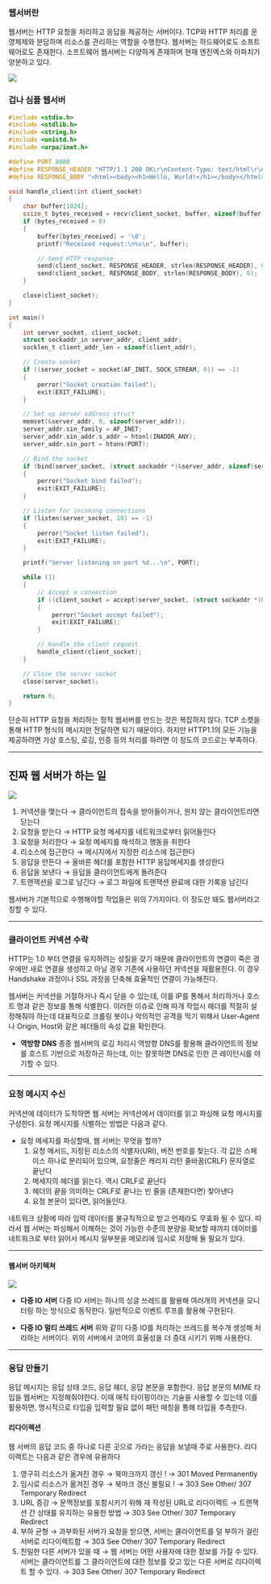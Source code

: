 ### 웹서버란

웹서버는 HTTP 요청을 처리하고 응답을 제공하는 서버이다. TCP와 HTTP 처리를 운영체제와 분담하며 리소스를 관리하는 역할을 수행한다. 웹서버는 하드웨어로도 소프트웨어로도 존재한다. 소프트웨어 웹서버는 다양하게 존재하며 현재 엔진엑스와 아파치가 양분하고 있다.

![](https://sunnnyimg.s3.ap-northeast-2.amazonaws.com/%EC%9B%B9%EC%84%9C%EB%B2%84%20%ED%86%BA%EC%95%84%EB%B3%B4%EA%B8%B0%20/%20%EC%8A%A4%ED%81%AC%EB%A6%B0%EC%83%B7%202024-01-14%20%EC%98%A4%ED%9B%84%205.42.09.png)

### 겁나 심플 웹서버
```c
#include <stdio.h>
#include <stdlib.h>
#include <string.h>
#include <unistd.h>
#include <arpa/inet.h>

#define PORT 8080
#define RESPONSE_HEADER "HTTP/1.1 200 OK\r\nContent-Type: text/html\r\n\r\n"
#define RESPONSE_BODY "<html><body><h1>Hello, World!</h1></body></html>"

void handle_client(int client_socket)
{
    char buffer[1024];
    ssize_t bytes_received = recv(client_socket, buffer, sizeof(buffer), 0);
    if (bytes_received > 0)
    {
        buffer[bytes_received] = '\0';
        printf("Received request:\n%s\n", buffer);

        // Send HTTP response
        send(client_socket, RESPONSE_HEADER, strlen(RESPONSE_HEADER), 0);
        send(client_socket, RESPONSE_BODY, strlen(RESPONSE_BODY), 0);
    }

    close(client_socket);
}

int main()
{
    int server_socket, client_socket;
    struct sockaddr_in server_addr, client_addr;
    socklen_t client_addr_len = sizeof(client_addr);

    // Create socket
    if ((server_socket = socket(AF_INET, SOCK_STREAM, 0)) == -1)
    {
        perror("Socket creation failed");
        exit(EXIT_FAILURE);
    }

    // Set up server address struct
    memset(&server_addr, 0, sizeof(server_addr));
    server_addr.sin_family = AF_INET;
    server_addr.sin_addr.s_addr = htonl(INADDR_ANY);
    server_addr.sin_port = htons(PORT);

    // Bind the socket
    if (bind(server_socket, (struct sockaddr *)&server_addr, sizeof(server_addr)) == -1)
    {
        perror("Socket bind failed");
        exit(EXIT_FAILURE);
    }

    // Listen for incoming connections
    if (listen(server_socket, 10) == -1)
    {
        perror("Socket listen failed");
        exit(EXIT_FAILURE);
    }

    printf("Server listening on port %d...\n", PORT);

    while (1)
    {
        // Accept a connection
        if ((client_socket = accept(server_socket, (struct sockaddr *)&client_addr, &client_addr_len)) == -1)
        {
            perror("Socket accept failed");
            exit(EXIT_FAILURE);
        }

        // Handle the client request
        handle_client(client_socket);
    }

    // Close the server socket
    close(server_socket);

    return 0;
}

```

단순히 HTTP 요청을 처리하는 정적 웹서버를 만드는 것은 복잡하지 않다. TCP 소켓을 통해 HTTP 형식의 메시지만 전달하면 되기 때문이다. 하지만 HTTP1.1의 모든 기능을 제공하려면 가상 호스팅, 로깅, 인증 등의 처리를 하려면 이 정도의 코드로는 부족하다.
___
## 진짜 웹 서버가 하는 일

![](https://sunnnyimg.s3.ap-northeast-2.amazonaws.com/%EC%9B%B9%EC%84%9C%EB%B2%84%20%ED%86%BA%EC%95%84%EB%B3%B4%EA%B8%B0%20/%20Pasted%20image%2020240114175705.png)

1. 커넥션을 맺는다 → 클라이언트의 접속을 받아들이거나, 원치 않는 클라이언트라면 닫는다
2. 요청을 받는다 → HTTP 요청 메세지를 네트워크로부터 읽어들인다
3. 요청을 처리한다 → 요청 메세지를 해석하고 행동을 취한다
4. 리소스에 접근한다 → 메시지에서 지정한 리소스에 접근한다
5. 응답을 만든다 → 올바른 헤더를 포함한 HTTP 응답메세지를 생성한다
6. 응답을 보낸다 → 응답을 클라이언트에게 돌려준다
7. 트랜잭션을 로그로 남긴다 → 로그 파일에 트랜잭션 완료에 대한 기록을 남긴다

웹서버가 기본적으로 수행해야할 작업들은 위의 7가지이다. 이 정도만 돼도 웹서버라고 칭할 수 있다.
___
### 클라이언트 커넥션 수락

HTTP는 1.0 부터 연결을 유지하려는 성질을 갖기 때문에 클라이언트의 연결이 죽은 경우에만 새로 연결을 생성하고 아닐 경우 기존에 사용하던 커넥션을 재활용한다. 이 경우 Handshake 과정이나 SSL 과정을 단축해 효율적인 연결이 가능해진다.

웹서버는 커넥션을 거절하거나 즉시 닫을 수 있는데, 이를 IP를 통해서 처리하거나 호스트 명과 같은 정보를 통해 식별한다. 이러한 이슈로 인해 따개 작업시 헤더를 적절히 설정해줘야 하는데 대표적으로 크롤링 봇이나 악의적인 공격을 막기 위해서 User-Agent나 Origin, Host와 같은 헤더들의 속성 값을 확인한다.

* **역방향 DNS**
	종종 웹서버의 로깅 처리시 역방향 DNS를 활용해 클라이언트의 정보를 호스트 기반으로 저장하곤 하는데, 이는 잘못하면 DNS로 인한 큰 레이턴시를 야기할 수 있다.

___
### 요청 메시지 수신

커넥션에 데이터가 도착하면 웹 서버는 커넥션에서 데이터를 읽고 파싱해 요청 메시지를 구성한다.
요청 메시지를 식별하는 방법은 다음과 같다.

- 요청 메세지를 파싱할때, 웹 서버는 무엇을 할까?
    1. 요청 메서드, 지정된 리소스의 식별자(URI), 버전 번호를 찾는다. 각 값은 스페이스 하나로 분리되어 있으며, 요청줄은 캐리지 리턴 줄바꿈(CRLF) 문자열로 끝난다
    2. 메세지의 헤더를 읽는다. 역시 CRLF로 끝난다
    3. 헤더의 끝을 의미하는 CRLF로 끝나는 빈 줄을 (존재한다면) 찾아낸다
    4. 요청 본문이 있다면, 읽어들인다.

네트워크 상황에 따라 입력 데이터를 불규칙적으로 받고 언제라도 무효화 될 수 있다. 따라서 웹 서버는 파싱해서 이해하는 것이 가능한 수준의 분량을 확보할 때까지 데이터를 네트워크로 부터 읽어서 메시지 일부분을 메모리에 임시로 저장해 둘 필요가 있다.

___
#### 웹서버 아키텍쳐

![](https://sunnnyimg.s3.ap-northeast-2.amazonaws.com/%EC%9B%B9%EC%84%9C%EB%B2%84%20%ED%86%BA%EC%95%84%EB%B3%B4%EA%B8%B0%20/%20Pasted%20image%2020240114181540.png)
* **다중 IO 서버**
	다중 IO 서버는 하나의 싱글 쓰레드를 활용해 여러개의 커넥션을 모니터링 하는 방식으로 동작한다. 일반적으로 이벤트 루프를 활용해 구현된다.

* **다중 IO 멀티 쓰레드 서버**
	위와 같이 다중 IO를 처리하는 쓰레드를 복수개 생성해 처리하는 서버이다. 위의 서버에서 코어의 효율성을 더 증대 시키기 위해 사용한다.

___
### 응답 만들기

응답 메시지는 응답 상태 코드, 응답 헤더, 응답 본문을 포함한다. 응답 본문의 MIME 타입을 웹서버는 지정해줘야한다. 이때 매직 타이핑이라는 기술을 사용할 수 있는데 이를 활용하면, 명시적으로 타입을 입력할 필요 없이 패턴 매칭을 통해 타입을 추측한다.

#### 리다이렉션

웹 서버의 응답 코드 중 하나로 다른 곳으로 가라는 응답을 보낼때 주로 사용한다.
리다이랙트는 다음과 같은 경우에 유용하다

1. 영구히 리소스가 옮겨진 경우 → 북마크까지 갱신 ! → 301 Moved Permanently
2. 임시로 리소스가 옮겨진 경우 → 북마크 갱신 불필요 ! → 303 See Other/ 307 Temporary Redirect
3. URL 증강 → 문맥정보를 포함시키기 위해 재 작성된 URL로 리다이렉트 → 트랜잭션 간 상태를 유지하는 유용한 방법 → 303 See Other/ 307 Temporary Redirect
4. 부하 균형 → 과부화된 서버가 요청을 받으면, 서버는 클라이언트를 덜 부하가 걸린 서버로 리다이렉트함 → 303 See Other/ 307 Temporary Redirect
5. 친밀한 다른 서버가 있을 때 → 웹 서버는 어떤 사용자에 대한 정보를 가질 수 있다. 서버는 클라이언트를 그 클라이언트에 대한 정보를 갖고 있는 다른 서버로 리다이렉트 할 수 있다. → 303 See Other/ 307 Temporary Redirect

